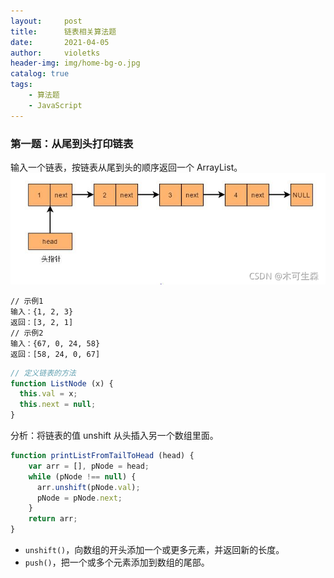 ```yaml
---
layout:     post
title:      链表相关算法题
date:       2021-04-05
author:     violetks
header-img: img/home-bg-o.jpg
catalog: true
tags:
    - 算法题
    - JavaScript
---
```


### 第一题：从尾到头打印链表
输入一个链表，按链表从尾到头的顺序返回一个 ArrayList。<br>
![链表.png](/instructPic/链表.png)

```
// 示例1
输入：{1, 2, 3}
返回：[3, 2, 1]
// 示例2
输入：{67, 0, 24, 58}
返回：[58, 24, 0, 67]
```

```javascript
// 定义链表的方法
function ListNode (x) {
  this.val = x;
  this.next = null;
}
```

分析：将链表的值 unshift 从头插入另一个数组里面。<br>

```javascript
function printListFromTailToHead (head) {
    var arr = [], pNode = head;
    while (pNode !== null) {
      arr.unshift(pNode.val);
      pNode = pNode.next;
    }
    return arr;
}
```

- `unshift()`，向数组的开头添加一个或更多元素，并返回新的长度。
- `push()`，把一个或多个元素添加到数组的尾部。